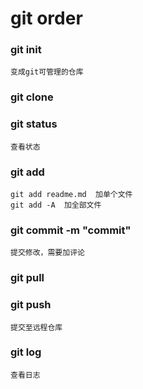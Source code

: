 # git order

### git init  
    变成git可管理的仓库

### git clone  

### git status  
    查看状态

### git add  
    git add readme.md  加单个文件  
    git add -A  加全部文件

### git commit -m "commit"  
    提交修改，需要加评论

### git pull

### git push  
    提交至远程仓库

### git log  
    查看日志

